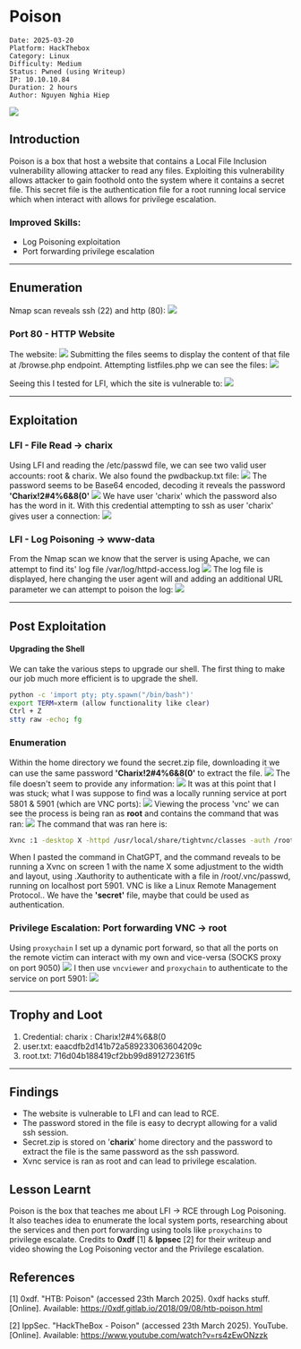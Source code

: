 # Poison 
```markup
Date: 2025-03-20
Platform: HackThebox
Category: Linux
Difficulty: Medium
Status: Pwned (using Writeup)
IP: 10.10.10.84
Duration: 2 hours
Author: Nguyen Nghia Hiep
```
![](img/box-poison.png)
## Introduction 
Poison is a box that host a website that contains a Local File Inclusion vulnerability allowing attacker to read any files. Exploiting this vulnerability allows attacker to gain foothold onto the system where it contains a secret file. This secret file is the authentication file for a root running local service which when interact with allows for privilege escalation.
### Improved Skills:
- Log Poisoning exploitation
- Port forwarding privilege escalation
---
## Enumeration
Nmap scan reveals ssh (22) and http (80):
![](img/Pasted%20image%2020250322225636.png)
### Port 80 - HTTP Website
The website:
![](img/Pasted%20image%2020250322225800.png)
Submitting the files seems to display the content of that file at /browse.php endpoint. Attempting listfiles.php we can see the files:
![](img/Pasted%20image%2020250322230016.png)

Seeing this I tested for LFI, which the site is vulnerable to:
![](img/Pasted%20image%2020250322230122.png)

---
## Exploitation 
### LFI - File Read -> charix
Using LFI and reading the /etc/passwd file, we can see two valid user accounts: root & charix. We also found the pwdbackup.txt file:
![](img/Pasted%20image%2020250322230545.png)
The password seems to be Base64 encoded, decoding it reveals the password **'Charix!2#4%6&8(0'**
![](img/Pasted%20image%2020250322230734.png)
We have user 'charix' which the password also has the word in it. With this credential attempting to ssh as user 'charix' gives user a connection: 
![](img/Pasted%20image%2020250322231119.png)
### LFI - Log Poisoning -> www-data
From the Nmap scan we know that the server is using Apache, we can attempt to find its' log file /var/log/httpd-access.log
![](img/Pasted%20image%2020250323164351.png)
The log file is displayed, here changing the user agent will and adding an additional URL parameter we can attempt to poison the log:
![](img/Poison-LFI.gif)

---
## Post Exploitation 
#### Upgrading the Shell
We can take the various steps to upgrade our shell.
The first thing to make our job much more efficient is to upgrade the shell.
```bash
python -c 'import pty; pty.spawn("/bin/bash")'
export TERM=xterm (allow functionality like clear)
Ctrl + Z
stty raw -echo; fg
```
### Enumeration
Within the home directory we found the secret.zip file, downloading it we can use the same password **'Charix!2#4%6&8(0'** to extract the file.
![](img/Pasted%20image%2020250323152802.png)
The file doesn't seem to provide any information:
![](img/Pasted%20image%2020250323152908.png)
It was at this point that I was stuck; what I was suppose to find was a locally running service at port 5801 & 5901 (which are VNC ports):
![](img/Pasted%20image%2020250323153235.png)
Viewing the process 'vnc' we can see the process is being ran as **root** and contains the command that was ran:
![](img/Pasted%20image%2020250323153651.png)
The command that was ran here is:
```bash
Xvnc :1 -desktop X -httpd /usr/local/share/tightvnc/classes -auth /root/.Xauthority -geometry 1280x800 -depth 24 -rfbwait 120000 -rfbauth /root/.vnc/passwd -tfbport 5901 -localhost -nolisten tcp :1
```
When I pasted the command in ChatGPT, and the command reveals to be running a Xvnc on screen 1 with the name X some adjustment to the width and layout, using .Xauthority to authenticate with a file in /root/.vnc/passwd, running on localhost port 5901. VNC is like a Linux Remote Management Protocol.. We have the **'secret'** file, maybe that could be used as authentication.
### Privilege Escalation: Port forwarding VNC -> root
Using `proxychain` I set up a dynamic port forward, so that all the ports on the remote victim can interact with my own and vice-versa (SOCKS proxy on port 9050)
![](img/Pasted%20image%2020250323155306.png)
I then use `vncviewer` and `proxychain` to authenticate to the service on port 5901:
![](img/Pasted%20image%2020250323155713.png)

---
## Trophy and Loot

1. Credential: charix : Charix!2#4%6&8(0
2. user.txt: eaacdfb2d141b72a589233063604209c
3. root.txt: 716d04b188419cf2bb99d891272361f5

---
## Findings
- The website is vulnerable to LFI and can lead to RCE.
- The password stored in the file is easy to decrypt allowing for a valid ssh session.
- Secret.zip is stored on '**charix**' home directory and the password to extract the file is the same password as the ssh password.
- Xvnc service is ran as root and can lead to privilege escalation.
## Lesson Learnt
Poison is the box that teaches me about LFI -> RCE through Log Poisoning. It also teaches idea to enumerate the local system ports, researching about the services and then port forwarding using tools like `proxychains` to privilege escalate. Credits to **0xdf** [1] & **Ippsec** [2] for their writeup and video showing the Log Poisoning vector and the Privilege escalation.

## References
[1] 0xdf. "HTB: Poison" (accessed 23th March 2025). 0xdf hacks stuff. [Online]. Available: https://0xdf.gitlab.io/2018/09/08/htb-poison.html

[2] IppSec. "HackTheBox - Poison" (accessed 23th March 2025). YouTube. [Online]. Available: https://www.youtube.com/watch?v=rs4zEwONzzk